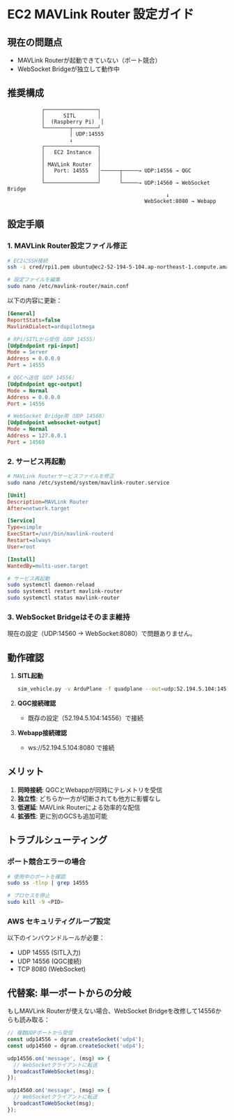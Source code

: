 # EC2 MAVLink Router 設定ガイド

## 現在の問題点
- MAVLink Routerが起動できていない（ポート競合）
- WebSocket Bridgeが独立して動作中

## 推奨構成

```
           ┌─────────────────┐
           │      SITL       │
           │  (Raspberry Pi)  │
           └────────┬────────┘
                    │ UDP:14555
                    ↓
           ┌─────────────────┐
           │   EC2 Instance  │
           │                 │
           │ MAVLink Router  │
           │   Port: 14555   │──────┬─────→ UDP:14556 → QGC
           │                 │      │
           └─────────────────┘      └─────→ UDP:14560 → WebSocket Bridge
                                                   ↓
                                            WebSocket:8080 → Webapp
```

## 設定手順

### 1. MAVLink Router設定ファイル修正

```bash
# EC2にSSH接続
ssh -i cred/rpi1.pem ubuntu@ec2-52-194-5-104.ap-northeast-1.compute.amazonaws.com

# 設定ファイルを編集
sudo nano /etc/mavlink-router/main.conf
```

以下の内容に更新：

```ini
[General]
ReportStats=false
MavlinkDialect=ardupilotmega

# RPi/SITLから受信（UDP 14555）
[UdpEndpoint rpi-input]
Mode = Server
Address = 0.0.0.0
Port = 14555

# QGCへ送信（UDP 14556）
[UdpEndpoint qgc-output]
Mode = Normal
Address = 0.0.0.0
Port = 14556

# WebSocket Bridge用（UDP 14560）
[UdpEndpoint websocket-output]
Mode = Normal
Address = 127.0.0.1
Port = 14560
```

### 2. サービス再起動

```bash
# MAVLink Routerサービスファイルを修正
sudo nano /etc/systemd/system/mavlink-router.service
```

```ini
[Unit]
Description=MAVLink Router
After=network.target

[Service]
Type=simple
ExecStart=/usr/bin/mavlink-routerd
Restart=always
User=root

[Install]
WantedBy=multi-user.target
```

```bash
# サービス再起動
sudo systemctl daemon-reload
sudo systemctl restart mavlink-router
sudo systemctl status mavlink-router
```

### 3. WebSocket Bridgeはそのまま維持

現在の設定（UDP:14560 → WebSocket:8080）で問題ありません。

## 動作確認

1. **SITL起動**
   ```bash
   sim_vehicle.py -v ArduPlane -f quadplane --out=udp:52.194.5.104:14555
   ```

2. **QGC接続確認**
   - 既存の設定（52.194.5.104:14556）で接続

3. **Webapp接続確認**
   - ws://52.194.5.104:8080 で接続

## メリット

1. **同時接続**: QGCとWebappが同時にテレメトリを受信
2. **独立性**: どちらか一方が切断されても他方に影響なし
3. **低遅延**: MAVLink Routerによる効率的な配信
4. **拡張性**: 更に別のGCSも追加可能

## トラブルシューティング

### ポート競合エラーの場合
```bash
# 使用中のポートを確認
sudo ss -tlnp | grep 14555

# プロセスを停止
sudo kill -9 <PID>
```

### AWS セキュリティグループ設定
以下のインバウンドルールが必要：
- UDP 14555 (SITL入力)
- UDP 14556 (QGC接続)
- TCP 8080 (WebSocket)

## 代替案: 単一ポートからの分岐

もしMAVLink Routerが使えない場合、WebSocket Bridgeを改修して14556からも読み取る：

```javascript
// 複数UDPポートから受信
const udp14556 = dgram.createSocket('udp4');
const udp14560 = dgram.createSocket('udp4');

udp14556.on('message', (msg) => {
  // WebSocketクライアントに転送
  broadcastToWebSocket(msg);
});

udp14560.on('message', (msg) => {
  // WebSocketクライアントに転送
  broadcastToWebSocket(msg);
});
```